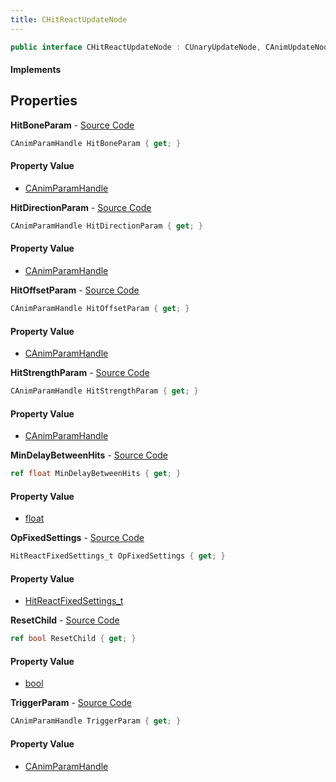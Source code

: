 ```yaml
---
title: CHitReactUpdateNode
---
```


```csharp
public interface CHitReactUpdateNode : CUnaryUpdateNode, CAnimUpdateNodeBase, ISchemaClass<CAnimUpdateNodeBase>, ISchemaClass<CUnaryUpdateNode>, ISchemaClass<CHitReactUpdateNode>, ISchemaField, ISchemaClass, INativeHandle
```

#### Implements

## Properties

**HitBoneParam** - [Source Code](https://github.com/swiftly-solution/swiftlys2/blob/main/managed/src/SwiftlyS2.Generated/Schemas/Interfaces/CHitReactUpdateNode.cs#L20)

```csharp
CAnimParamHandle HitBoneParam { get; }
```

#### Property Value

- [CAnimParamHandle](/docs/api/shared/schemadefinitions/canimparamhandle)

**HitDirectionParam** - [Source Code](https://github.com/swiftly-solution/swiftlys2/blob/main/managed/src/SwiftlyS2.Generated/Schemas/Interfaces/CHitReactUpdateNode.cs#L24)

```csharp
CAnimParamHandle HitDirectionParam { get; }
```

#### Property Value

- [CAnimParamHandle](/docs/api/shared/schemadefinitions/canimparamhandle)

**HitOffsetParam** - [Source Code](https://github.com/swiftly-solution/swiftlys2/blob/main/managed/src/SwiftlyS2.Generated/Schemas/Interfaces/CHitReactUpdateNode.cs#L22)

```csharp
CAnimParamHandle HitOffsetParam { get; }
```

#### Property Value

- [CAnimParamHandle](/docs/api/shared/schemadefinitions/canimparamhandle)

**HitStrengthParam** - [Source Code](https://github.com/swiftly-solution/swiftlys2/blob/main/managed/src/SwiftlyS2.Generated/Schemas/Interfaces/CHitReactUpdateNode.cs#L26)

```csharp
CAnimParamHandle HitStrengthParam { get; }
```

#### Property Value

- [CAnimParamHandle](/docs/api/shared/schemadefinitions/canimparamhandle)

**MinDelayBetweenHits** - [Source Code](https://github.com/swiftly-solution/swiftlys2/blob/main/managed/src/SwiftlyS2.Generated/Schemas/Interfaces/CHitReactUpdateNode.cs#L28)

```csharp
ref float MinDelayBetweenHits { get; }
```

#### Property Value

- [float](https://learn.microsoft.com/dotnet/api/system.single)

**OpFixedSettings** - [Source Code](https://github.com/swiftly-solution/swiftlys2/blob/main/managed/src/SwiftlyS2.Generated/Schemas/Interfaces/CHitReactUpdateNode.cs#L16)

```csharp
HitReactFixedSettings_t OpFixedSettings { get; }
```

#### Property Value

- [HitReactFixedSettings_t](/docs/api/shared/schemadefinitions/hitreactfixedsettings_t)

**ResetChild** - [Source Code](https://github.com/swiftly-solution/swiftlys2/blob/main/managed/src/SwiftlyS2.Generated/Schemas/Interfaces/CHitReactUpdateNode.cs#L30)

```csharp
ref bool ResetChild { get; }
```

#### Property Value

- [bool](https://learn.microsoft.com/dotnet/api/system.boolean)

**TriggerParam** - [Source Code](https://github.com/swiftly-solution/swiftlys2/blob/main/managed/src/SwiftlyS2.Generated/Schemas/Interfaces/CHitReactUpdateNode.cs#L18)

```csharp
CAnimParamHandle TriggerParam { get; }
```

#### Property Value

- [CAnimParamHandle](/docs/api/shared/schemadefinitions/canimparamhandle)

